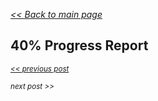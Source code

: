 _[<< Back to main page](https://maggievu.github.io/learning-reactjs/)_

## 40% Progress Report


_<sub>[<< previous post](week-10-22)</sub>_

_<sub>next post >>[](week-11-05)</sub>_

